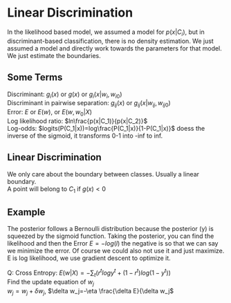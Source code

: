 # Linear Discrimination
In the likelihood based model, we assumed a model for $p(x|C_i)$, but in discriminant-based classification, there is no density estimation. We just assumed a model and directly work towards the parameters for that model. We just estimate the boundaries. 

## Some Terms
Discriminant: $g_i(x)$ or $g(x)$ or $g_i(x|w_i,w_{i0})$  
Discriminant in pairwise separation: $g_{ij}(x)$ or $g_{ij}(x|w_{ij},w_{ij0})$  
Error: $E$ or $E(w)$, or $E(w,w_0|X)$  
Log likelihood ratio: $ln\frac{p(x|C_1)}{p(x|C_2)}$  
Log-odds: $logits(P(C_1|x))=log\frac{P(C_1|x)}{1-P(C_1|x)}$ doess the inverse of the sigmoid, it transforms 0-1 into -inf to inf. 

## Linear Discrimination
We only care about the boundary between classes. Usually a linear boundary.  
A point will belong to $C_1$ if $g(x) < 0$

## Example
The posterior follows a Bernoulli distribution because the posterior (y) is squeezed by the sigmoid function. Taking the posterior, you can find the likelihood and then the Error $E=-log(l)$ the negative is so that we can say we minimize the error. Of course we could also not use it and just maximize. 
E is log likelihood, we use gradient descent to optimize it.  

Q: Cross Entropy: $E(w|X)=-\sum_t (r^tlogy^t+(1-r^t)log(1-y^t))$  
Find the update equation of $w_j$  
$w_j=w_j+\delta w_j$, $\delta w_j=-\eta \frac{\delta E}{\delta w_j$